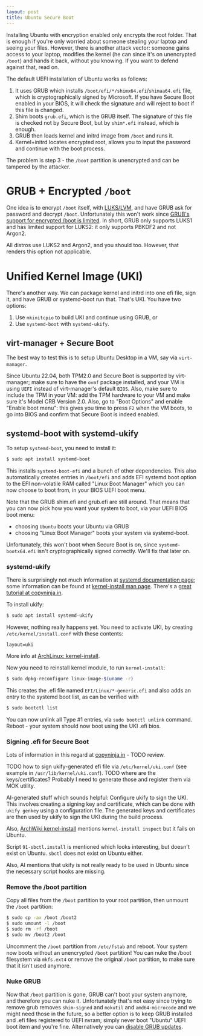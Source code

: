 ```yaml
---
layout: post
title: Ubuntu Secure Boot
---
```


Installing Ubuntu with encryption enabled only encrypts the root folder. That is enough
if you're only worried about someone stealing your laptop and seeing your files.
However, there is another attack vector: someone gains access to your laptop, modifies
the kernel (he can since it's on unencrypted `/boot`) and hands it back, without you knowing.
If you want to defend against that, read on.

The default UEFI installation of Ubuntu works as follows:

1. It uses GRUB which installs `/boot/efi/*/shimx64.efi`/`shimaa64.efi` file, which is cryptographically signed by Microsoft.
   If you have Secure Boot enabled in your BIOS, it will check the signature and will reject to boot if this file is changed.
2. Shim boots `grub.efi`, which is the GRUB itself. The signature of this file is checked not by Secure Boot, but by `shim*.efi` instead, which is enough.
3. GRUB then loads kernel and initrd image from `/boot` and runs it.
4. Kernel+initrd locates encrypted root, allows you to input the password and continue with the boot process.

The problem is step 3 - the `/boot` partition is unencrypted and can be tampered by the attacker.

# GRUB + Encrypted `/boot`

One idea is to encrypt `/boot` itself, with [LUKS/LVM](../luks-lvm-boot/), and have GRUB ask for password
and decrypt `/boot`. Unfortunately this won't work since
[GRUB's support for encrypted /boot is limited](https://wiki.archlinux.org/title/GRUB#Encrypted_/boot).
In short, GRUB only supports LUKS1 and has limited support for LUKS2: it only supports PBKDF2
and not Argon2.

All distros use LUKS2 and Argon2, and you should too. However, that renders this option not applicable.

# Unified Kernel Image (UKI)

There's another way. We can package kernel and initrd into one efi file, sign it,
and have GRUB or systemd-boot run that. That's UKI. You have two options:

1. Use `mkinitcpio` to build UKI and continue using GRUB, or
2. Use `systemd-boot` with `systemd-ukify`.

## virt-manager + Secure Boot

The best way to test this is to setup Ubuntu Desktop in a VM, say via `virt-manager`.

Since Ubuntu 22.04, both TPM2.0 and Secure Boot is supported by virt-manager; make sure to have the `ovmf` package installed, and your VM
is using `UEFI` instead of virt-manager's default `BIOS`. Also, make sure to include the TPM in your VM:
add the TPM hardware to your VM and make sure it's Model CRB Version 2.0. Also, go to "Boot Options"
and enable "Enable boot menu": this gives you time to press `F2` when the VM boots,
to go into BIOS and confirm that Secure Boot is indeed enabled.

## systemd-boot with systemd-ukify

To setup `systemd-boot`, you need to install it:
```bash
$ sudo apt install systemd-boot
```

This installs `systemd-boot-efi` and a bunch of other dependencies. This also
automatically creates entries in `/boot/efi` and adds EFI systemd boot option to
the EFI non-volatile RAM called "Linux Boot Manager" which you can now choose
to boot from, in your BIOS UEFI boot menu.

Note that the GRUB shim.efi and grub.efi are still around. That means that you can now pick how you want your system to boot,
via your UEFI BIOS boot menu:
* choosing `Ubuntu` boots your Ubuntu via GRUB
* choosing "Linux Boot Manager" boots your system via systemd-boot.

Unfortunately, this won't boot when Secure Boot is on, since `systemd-bootx64.efi` isn't
cryptographically signed correctly. We'll fix that later on.

### systemd-ukify

There is surprisingly not much information at [systemd documentation page](https://systemd.io/AUTOMATIC_BOOT_ASSESSMENT/);
some information can be found at [kernel-install man page](https://www.freedesktop.org/software/systemd/man/latest/kernel-install.html).
There's a [great tutorial at copyninja.in](https://copyninja.in/blog/enable_ukify_debian.html).

To install ukify:

```bash
$ sudo apt install systemd-ukify
```
However, nothing really happens yet. You need to activate UKI, by creating `/etc/kernel/install.conf` with these contents:
```
layout=uki
```
More info at [ArchLinux: kernel-install](https://wiki.archlinux.org/title/Unified_kernel_image#kernel-install).

Now you need to reinstall kernel module, to run `kernel-install`:
```bash
$ sudo dpkg-reconfigure linux-image-$(uname -r)
```
This creates the .efi file named `EFI/Linux/*-generic.efi` and also adds an entry to the systemd boot list, as can be verified
with
```bash
$ sudo bootctl list
```
You can now unlink all Type #1 entries, via `sudo bootctl unlink` command. Reboot - your system should now boot using the UKI .efi bios.

### Signing .efi for Secure Boot

Lots of information in this regard at [copyninja.in](https://copyninja.in/) - TODO review.

TODO how to sign ukify-generated efi file via `/etc/kernel/uki.conf` (see example in `/usr/lib/kernel/uki.conf`).
TODO where are the keys/certificates? Probably I need to generate those and register them via MOK utility.

AI-generated stuff which sounds helpful:
Configure ukify to sign the UKI. This involves creating a signing key and certificate, which can be done with `ukify genkey` using a configuration file.
The generated keys and certificates are then used by ukify to sign the UKI during the build process.

Also, [ArchWiki kernel-install](https://wiki.archlinux.org/title/Kernel-install#Plugins)
mentions `kernel-install inspect` but it fails on Ubuntu.

Script `91-sbctl.install` is mentioned which looks interesting, but doesn't exist on Ubuntu. `sbctl` does not exist on Ubuntu either.

Also, AI mentions that ukify is not really ready to be used in Ubuntu since the necessary script hooks are missing.

### Remove the /boot partition

Copy all files from the `/boot` partition to your root partition, then unmount the `/boot` partition:
```bash
$ sudo cp -ax /boot /boot2
$ sudo umount -l /boot
$ sudo rm -rf /boot
$ sudo mv /boot2 /boot
```
Uncomment the `/boot` partition from `/etc/fstab` and reboot. Your system now boots without an unencrypted `/boot` partition!
You can nuke the /boot filesystem via `mkfs.ext4` or remove the original `/boot` partition, to make sure that it isn't used anymore.

### Nuke GRUB

Now that `/boot` partition is gone, GRUB can't boot your system anymore, and therefore you can nuke it.
Unfortunately that's not easy since trying to remove grub removes `shim-signed` and `mokutil` and `amd64-microcode` and we might need those in the future,
so a better option is to keep GRUB installed and .efi files registered to UEFI nvram; simply never
boot "Ubuntu" UEFI boot item and you're fine. Alternatively you can [disable GRUB updates](https://www.rodsbooks.com/refind/bootcoup.html#disabling_grub).

